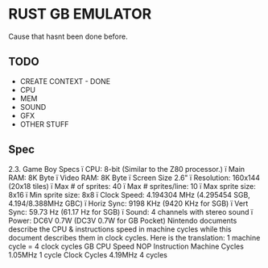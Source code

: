 # RUST GB EMULATOR
Cause that hasnt been done before.

## TODO
- CREATE CONTEXT - DONE
- CPU
- MEM
- SOUND
- GFX
- OTHER STUFF

## Spec
2.3. Game Boy Specs
ï CPU: 8-bit (Similar to the Z80 processor.)
ï Main RAM: 8K Byte
ï Video RAM: 8K Byte
ï Screen Size 2.6"
ï Resolution: 160x144 (20x18 tiles)
ï Max # of sprites: 40
ï Max # sprites/line: 10
ï Max sprite size: 8x16
ï Min sprite size: 8x8
ï Clock Speed: 4.194304 MHz
(4.295454 SGB, 4.194/8.388MHz GBC)
ï Horiz Sync: 9198 KHz (9420 KHz for SGB)
ï Vert Sync: 59.73 Hz (61.17 Hz for SGB)
ï Sound: 4 channels with stereo sound
ï Power: DC6V 0.7W (DC3V 0.7W for GB Pocket)
 Nintendo documents describe the CPU & instructions
speed in machine cycles while this document describes
them in clock cycles. Here is the translation:
 1 machine cycle = 4 clock cycles
 GB CPU Speed NOP Instruction
Machine Cycles 1.05MHz 1 cycle
Clock Cycles 4.19MHz 4 cycles